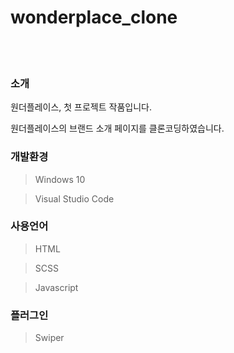 # wonderplace_clone
<br><br>

### 소개

원더플레이스, 첫 프로젝트 작품입니다.

원더플레이스의 브랜드 소개 페이지를 클론코딩하였습니다.

### 개발환경

> Windows 10
> 

> Visual Studio Code
> 

### 사용언어

> HTML
> 

> SCSS
> 

> Javascript
> 

### 플러그인

> Swiper
>
